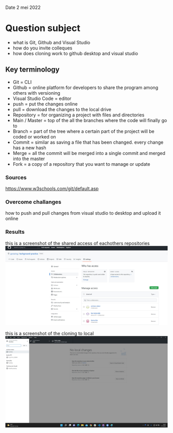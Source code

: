 Date 2 mei 2022
# Question subject
- what is Git, Github and Visual Studio 
- how do you invite colleques
- how does cloning work to github desktop and visual studio 
 
## Key terminology
- Git = CLI
- Github = online platform for developers to share the program among others with versioning
- Visual Studio Code = editor 
- push = put the changes online 
- pull = download the changes to the local drive
- Repository = for organizing a project with files and directories
- Main / Master = top of the all the branches where the code will finally go to 
- Branch = part of the tree where a certain part of the project will be coded or worked on
- Commit = similar as saving a file that has been changed. every change has a new hash
- Merge = all the commit will be merged into a single commit and merged into the master
- Fork = a copy of a repository that you want to manage or update



### Sources
https://www.w3schools.com/git/default.asp


### Overcome challanges
how to push and pull changes from visual studio to desktop and upload it online

### Results
this is a screenshot of the shared access of eachothers repositories
![screenshot](../00_includes/access.jpg)

this is a screenshot of the cloning to local
![screenshot](../00_includes/clone.jpg)

